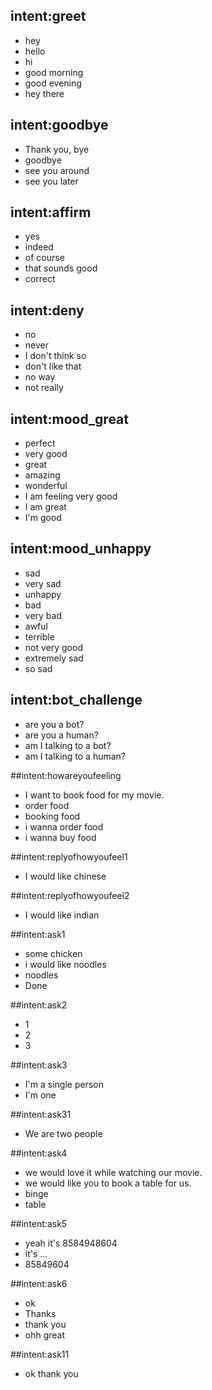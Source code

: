 ## intent:greet
- hey
- hello
- hi
- good morning
- good evening
- hey there

## intent:goodbye
- Thank you, bye
- goodbye
- see you around
- see you later

## intent:affirm
- yes
- indeed
- of course
- that sounds good
- correct

## intent:deny
- no
- never
- I don't think so
- don't like that
- no way
- not really

## intent:mood_great
- perfect
- very good
- great
- amazing
- wonderful
- I am feeling very good
- I am great
- I'm good

## intent:mood_unhappy
- sad
- very sad
- unhappy
- bad
- very bad
- awful
- terrible
- not very good
- extremely sad
- so sad

## intent:bot_challenge
- are you a bot?
- are you a human?
- am I talking to a bot?
- am I talking to a human?

##intent:howareyoufeeling
- I want to book food for my movie.
- order food
- booking food
- i wanna order food
- i wanna buy food


##intent:replyofhowyoufeel1
- I would like chinese

##intent:replyofhowyoufeel2
- I would like indian

##intent:ask1

- some chicken
- i would like noodles
- noodles
- Done

##intent:ask2
- 1
- 2
- 3

##intent:ask3
- I'm a single person
- I'm one

##intent:ask31
- We are two people

##intent:ask4
- we would love it while watching our movie.
- we would like you to book a table for us.
- binge 
- table 


##intent:ask5
- yeah it's 8584948604
- it's ...
- 85849604


##intent:ask6
- ok
- Thanks
- thank you
- ohh great


##intent:ask11
- ok thank you
